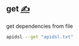 
## get [<span style='font-size:20px;'>&#x270D;</span>](https://github.com/apidsl/docs/edit/main/COMMAND/LET.md)

get dependencies from file

```bash
apidsl --get "apidsl.txt"
```